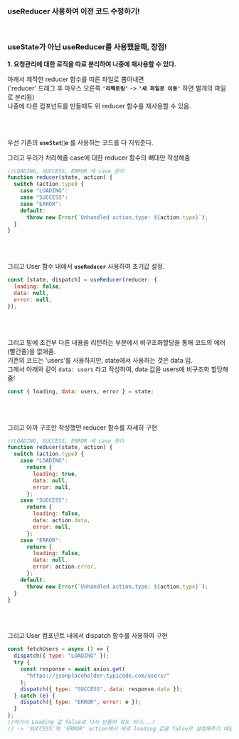 ### useReducer 사용하여 이전 코드 수정하기!

<br>

### useState가 아닌 useReducer를 사용했을때, 장점!

**1. 요청관리에 대한 로직을 따로 분리하여 나중에 재사용할 수 있다.**

아래서 제작한 reducer 함수를 따른 파일로 뽑아내면  
('reducer' 드래그 후 마우스 오른쪽 **`'리펙토링'`** -> **`'새 파일로 이동'`** 하면 별개의 파일로 분리됨)  
나중에 다른 컴포넌트를 만들때도 위 reducer 함수를 재사용할 수 있음.

<br><br>

우선 기존의 **`useState`** 를 사용하는 코드를 다 지워준다.

그리고 우리가 처리해줄 case에 대한 reducer 함수의 뼈대만 작성해줌

```javascript
//LOADING, SUCCESS, ERROR 세 case 관리
function reducer(state, action) {
  switch (action.type) {
    case "LOADING":
    case "SUCCESS":
    case "ERROR":
    default:
      throw new Error(`Unhandled action.type: ${action.type}`);
  }
}
```

<br><br>

그리고 User 함수 내에서 **`useReducer`** 사용하여 초기값 설정.

```javascript
const [state, dispatch] = useReducer(reducer, {
  loading: false,
  data: null,
  error: null,
});
```

<br><br>

그리고 밑에 조건부 다른 내용을 리턴하는 부분에서 비구조화할당을 통해 코드의 에러(빨간줄)을 없애줌.  
기존의 코드는 'users'를 사용하지만, state에서 사용하는 것은 data 임.  
그래서 아래와 같이 `data: users` 라고 작성하여, data 값을 users에 비구조화 할당해줌!

```javascript
const { loading, data: users, error } = state;
```

<br><br>

그리고 아까 구조만 작성했떤 reducer 함수를 자세히 구현

```javascript
//LOADING, SUCCESS, ERROR 세 case 관리
function reducer(state, action) {
  switch (action.type) {
    case "LOADING":
      return {
        loading: true,
        data: null,
        error: null,
      };
    case "SUCCESS":
      return {
        loading: false,
        data: action.data,
        error: null,
      };
    case "ERROR":
      return {
        loading: false,
        data: null,
        error: action.error,
      };
    default:
      throw new Error(`Unhandled action.type: ${action.type}`);
  }
}
```

<br><br>

그리고 User 컴포넌트 내에서 dispatch 함수를 사용하여 구현

```javascript
const fetchUsers = async () => {
  dispatch({ type: "LOADING" });
  try {
    const response = await axios.get(
      "https://jsonplaceholder.typicode.com/users/"
    );
    dispatch({ type: "SUCCESS", data: response.data });
  } catch (e) {
    dispatch({ type: "ERROR", error: e });
  }
};
//여기서 Loading 값 false로 다시 안돌려 줘도 되나...?
// -> 'SUCCESS'와 'ERROR' action에서 바로 loading 값을 false로 설정해주기 때문에 노 프라블럼!
```

<br><br><br><br>
